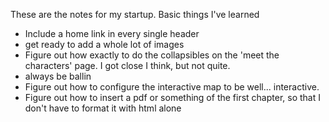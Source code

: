 These are the notes for my startup.
Basic things I've learned
* Include a home link in every single header
*  get ready to add a whole lot of images
* Figure out how exactly to do the collapsibles on the 'meet the characters' page. I got close I think, but not quite.
* always be ballin
* Figure out how to configure the interactive map to be well... interactive.
* Figure out how to insert a pdf or something of the first chapter, so that I don't have to format it with html alone